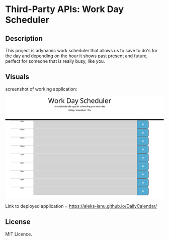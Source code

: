  # Third-Party APIs: Work Day Scheduler

## Description
This project is adynamic work scheduler that allows us to save to do's for the day and depending on the hour it shows past present and future, perfect for someone that is really busy, like you.

## Visuals

screenshot of working application:
  
![images/demo.jpeg](images/demo.jpeg)

Link to deployed application = https://aleks-ianu.github.io/DailyCalendar/

## License

MIT Licence.

